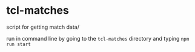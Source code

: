 # tcl-matches
script for getting match data/


run in command line by going to the `tcl-matches` directory and typing `npm run start`

